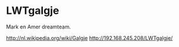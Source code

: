 # LWTgalgje
Mark en Amer dreamteam.

http://nl.wikipedia.org/wiki/Galgje
http://192.168.245.208/LWTgalgje/